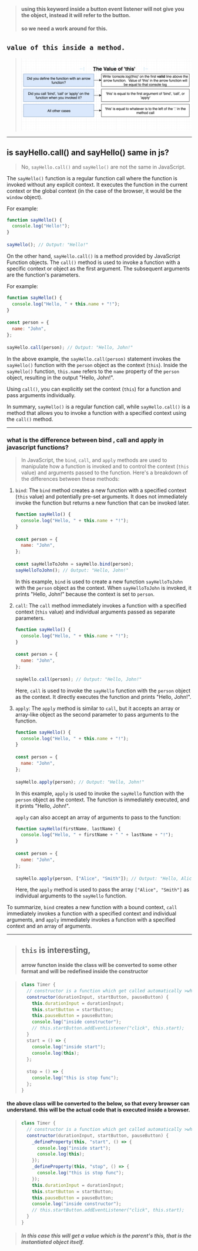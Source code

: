 > #### using this keyword inside a button event listener will not give you the object, instead it will refer to the button.
>
> #### so we need a work around for this.

## `value of this inside a method.`

> ![this](./ss/this.png)

---

## is sayHello.call() and sayHello() same in js?

> No, `sayHello.call()` and `sayHello()` are not the same in JavaScript.

The `sayHello()` function is a regular function call where the function is invoked without any explicit context. It executes the function in the current context or the global context (in the case of the browser, it would be the `window` object).

For example:

```javascript
function sayHello() {
  console.log("Hello!");
}

sayHello(); // Output: "Hello!"
```

On the other hand, `sayHello.call()` is a method provided by JavaScript Function objects. The `call()` method is used to invoke a function with a specific context or object as the first argument. The subsequent arguments are the function's parameters.

For example:

```javascript
function sayHello() {
  console.log("Hello, " + this.name + "!");
}

const person = {
  name: "John",
};

sayHello.call(person); // Output: "Hello, John!"
```

In the above example, the `sayHello.call(person)` statement invokes the `sayHello()` function with the `person` object as the context (`this`). Inside the `sayHello()` function, `this.name` refers to the `name` property of the `person` object, resulting in the output "Hello, John!".

Using `call()`, you can explicitly set the context (`this`) for a function and pass arguments individually.

In summary, `sayHello()` is a regular function call, while `sayHello.call()` is a method that allows you to invoke a function with a specified context using the `call()` method.

---

### what is the difference between bind , call and apply in javascript functions?

> In JavaScript, the `bind`, `call`, and `apply` methods are used to manipulate how a function is invoked and to control the context (`this` value) and arguments passed to the function. Here's a breakdown of the differences between these methods:

1. `bind`: The `bind` method creates a new function with a specified context (`this` value) and potentially pre-set arguments. It does not immediately invoke the function but returns a new function that can be invoked later.

   ```javascript
   function sayHello() {
     console.log("Hello, " + this.name + "!");
   }

   const person = {
     name: "John",
   };

   const sayHelloToJohn = sayHello.bind(person);
   sayHelloToJohn(); // Output: "Hello, John!"
   ```

   In this example, `bind` is used to create a new function `sayHelloToJohn` with the `person` object as the context. When `sayHelloToJohn` is invoked, it prints "Hello, John!" because the context is set to `person`.

2. `call`: The `call` method immediately invokes a function with a specified context (`this` value) and individual arguments passed as separate parameters.

   ```javascript
   function sayHello() {
     console.log("Hello, " + this.name + "!");
   }

   const person = {
     name: "John",
   };

   sayHello.call(person); // Output: "Hello, John!"
   ```

   Here, `call` is used to invoke the `sayHello` function with the `person` object as the context. It directly executes the function and prints "Hello, John!".

3. `apply`: The `apply` method is similar to `call`, but it accepts an array or array-like object as the second parameter to pass arguments to the function.

   ```javascript
   function sayHello() {
     console.log("Hello, " + this.name + "!");
   }

   const person = {
     name: "John",
   };

   sayHello.apply(person); // Output: "Hello, John!"
   ```

   In this example, `apply` is used to invoke the `sayHello` function with the `person` object as the context. The function is immediately executed, and it prints "Hello, John!".

   `apply` can also accept an array of arguments to pass to the function:

   ```javascript
   function sayHello(firstName, lastName) {
     console.log("Hello, " + firstName + " " + lastName + "!");
   }

   const person = {
     name: "John",
   };

   sayHello.apply(person, ["Alice", "Smith"]); // Output: "Hello, Alice Smith!"
   ```

   Here, the `apply` method is used to pass the array `["Alice", "Smith"]` as individual arguments to the `sayHello` function.

To summarize, `bind` creates a new function with a bound context, `call` immediately invokes a function with a specified context and individual arguments, and `apply` immediately invokes a function with a specified context and an array of arguments.

---

> ## `this` is interesting,
>
> #### arrow functon inside the class will be converted to some other format and will be redefined inside the constructor

> ```js
> class Timer {
>   // constructor is a function which get called automatically >whenever we create a new instance of the class.
>   constructor(durationInput, startButton, pauseButton) {
>     this.durationInput = durationInput;
>     this.startButton = startButton;
>     this.pauseButton = pauseButton;
>     console.log("inside constructor");
>     // this.startButton.addEventListener("click", this.start);
>   }
>   start = () => {
>     console.log("inside start");
>     console.log(this);
>   };
>
>   stop = () => {
>     console.log("this is stop func");
>   };
> }
> ```

#### the above class will be converted to the below, so that every browser can understand. this will be the actual code that is executed inside a browser.

> ```js
> class Timer {
>   // constructor is a function which get called automatically >whenever we create a new instance of the class.
>   constructor(durationInput, startButton, pauseButton) {
>     _defineProperty(this, "start", () => {
>       console.log("inside start");
>       console.log(this);
>     });
>     _defineProperty(this, "stop", () => {
>       console.log("this is stop func");
>     });
>     this.durationInput = durationInput;
>     this.startButton = startButton;
>     this.pauseButton = pauseButton;
>     console.log("inside constructor");
>     // this.startButton.addEventListener("click", this.start);
>   }
> }
> ```

> ##### In this case this will get a value which is the parent's this, that is the instantiated object itself.
